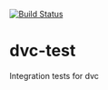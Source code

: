 [![Build Status](https://travis-ci.org/iterative/dvc-test.svg?branch=master)](https://travis-ci.org/iterative/dvc-test)

# dvc-test
Integration tests for dvc
